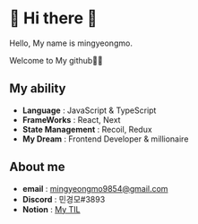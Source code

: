 # 👻 Hi there 👻

Hello, My name is mingyeongmo.

Welcome to My github🙈🙈

## My ability

- **Language** : JavaScript & TypeScript
- **FrameWorks** : React, Next
- **State Management** : Recoil, Redux
- **My Dream** : Frontend Developer & millionaire

## About me

- **email** : mingyeongmo9854@gmail.com
- **Discord** : 민경모#3893
- **Notion** : [My TIL](https://repeated-danthus-363.notion.site/f25d2979d5ba457bb230eb8a70659a7b)
